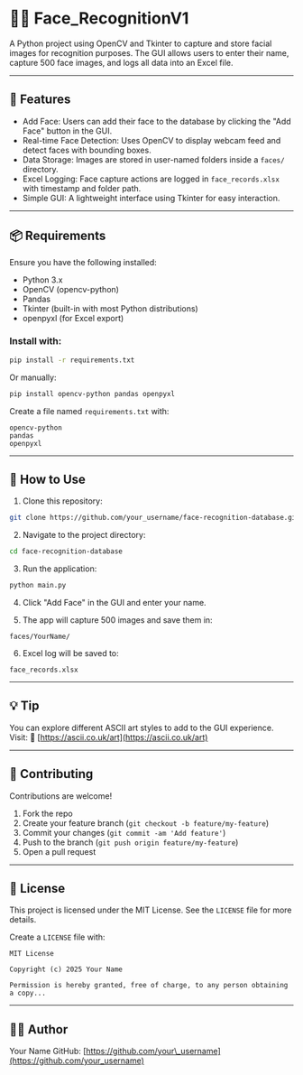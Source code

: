 # 👨‍💻 Face\_RecognitionV1

A Python project using OpenCV and Tkinter to capture and store facial images for recognition purposes.
The GUI allows users to enter their name, capture 500 face images, and logs all data into an Excel file.

---

## 🚀 Features

* Add Face: Users can add their face to the database by clicking the "Add Face" button in the GUI.
* Real-time Face Detection: Uses OpenCV to display webcam feed and detect faces with bounding boxes.
* Data Storage: Images are stored in user-named folders inside a `faces/` directory.
* Excel Logging: Face capture actions are logged in `face_records.xlsx` with timestamp and folder path.
* Simple GUI: A lightweight interface using Tkinter for easy interaction.

---

## 📦 Requirements

Ensure you have the following installed:

* Python 3.x
* OpenCV (opencv-python)
* Pandas
* Tkinter (built-in with most Python distributions)
* openpyxl (for Excel export)

### Install with:

```bash
pip install -r requirements.txt
```

Or manually:

```bash
pip install opencv-python pandas openpyxl
```

Create a file named `requirements.txt` with:

```text
opencv-python
pandas
openpyxl
```

---

## 🧪 How to Use

1. Clone this repository:

```bash
git clone https://github.com/your_username/face-recognition-database.git
```

2. Navigate to the project directory:

```bash
cd face-recognition-database
```

3. Run the application:

```bash
python main.py
```

4. Click "Add Face" in the GUI and enter your name.

5. The app will capture 500 images and save them in:

```
faces/YourName/
```

6. Excel log will be saved to:

```
face_records.xlsx
```

---

## 💡 Tip

You can explore different ASCII art styles to add to the GUI experience. Visit:
🎨 [https://ascii.co.uk/art](https://ascii.co.uk/art)

---

## 🤝 Contributing

Contributions are welcome!

1. Fork the repo
2. Create your feature branch (`git checkout -b feature/my-feature`)
3. Commit your changes (`git commit -am 'Add feature'`)
4. Push to the branch (`git push origin feature/my-feature`)
5. Open a pull request

---

## 📝 License

This project is licensed under the MIT License.
See the `LICENSE` file for more details.

Create a `LICENSE` file with:

```text
MIT License

Copyright (c) 2025 Your Name

Permission is hereby granted, free of charge, to any person obtaining a copy...
```

---

## 👨‍💻 Author

Your Name
GitHub: [https://github.com/your\_username](https://github.com/your_username)
